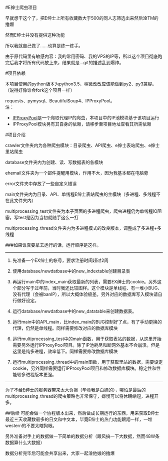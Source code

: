 ﻿#E绅士爬虫项目

早就想干这个了，把E绅士上所有收藏数大于500的同人志筛选出来然后淦TM的撸爆

然而E绅士并没有提供这种功能

所以我就自己做了......也算是练一练手。

由于原代码里有敏感内容：我的常用密码、我的VPS的IP等，所以这个项目彻底跑完后我才将所有代码放上来，结果就是...git的描述乱到爆炸。

#项目依赖

本项目使用的python版本为python3.5，稍微改改应该能做到py2、py3兼容。（说得好像谁会fork这个项目一样）

requests、pymysql、BeautifulSoup4、IPProxyPool。  
注：

* [IPProxyPool](https://github.com/qiyeboy/IPProxyPool)是一个爬取代理IP的爬虫，本项目中的IP池模块基于该项目运行
* IPProxyPool模块另有其自身的依赖，请移步至项目地址查看其所需依赖

#项目介绍

crawler文件夹内为各种爬虫模块：目录爬虫、API爬虫、e绅士表站爬虫、e绅士里站爬虫

database文件夹内为创建、读、写数据表的各模块

ehemail文件夹为一个邮件提醒用模块，作用不大，因为我基本都在电脑旁

error文件夹中存放了一些自定义错误

main文件夹内为目录、API、单线程E绅士表站爬虫的主模块（多进程、多线程不在此文件夹内）

multiprocessing_test文件夹为本子页面的多进程爬虫，爬虫进程仍为单线程IO阻塞，写test是因为当初就随手这么一打

multiprocessing_thread文件夹内为多进程模式的改良版本，调整成了多进程+多线程

###如果谁真要拿去运行的话，运行顺序是这样。
___
1. 先准备一个EX绅士的帐号，要求注册时间超过2周

2. 使用database/newdatbase中的new_indextable创建目录表

3. 再运行main中的index_main获取最新的列表，需要EX绅士的cookie。另外这个部分写于过年前，当时我还比较图样。这个模块是单线程、有一堆小BUG、没有代理（会被banIP），所以大概体验极差。另外对应的数据库写入模块请自行做好设定。

4. 运行database/newdatbase中的new_datatable来创建数据表。

5. 运行main中的API_main，比index_main的BUG控制好了点，有了手动更换的代理，仍然是单线程。同样需要修改对应的数据库模块

6. 运行multiprocessing_test中的main函数，用于获取表站的数据，从这里开始需要另外运行IPProxyPool项目。除了IP池耗尽和断网外基本不会崩溃。但是这里是纯多进程，效率低下。同样需要修改数据库模块

7. 运行multiprocessing_thread中的main函数，用于获取里站的数据，需要设定cookie，另外同样需要运行IPProxyPool项目和修改数据库模块。稳定性和性能较多进程版本更强。
___
为了不给E绅士的服务器带来太大负担（毕竟我是白嫖的），哪怕是最后的multiprocessing_thread的爬虫策略也非常保守，嫌慢可以将休眠缩短，进程开多。



##后续
可能会做一个协程版本出来，然后做成长期运行的东西，用来获取E绅士最近三天收藏数最多的日文和中文本，毕竟E绅士的热门功能跟翔一样，一堆western的不要太瞎狗眼。


另外准备对手上的数据做一下简单的数据分析（跟风搞一下大数据，然而48W条数据算什么大数据）

数据分析完毕后可能会共享出来，大家一起淦他娘的撸爆

